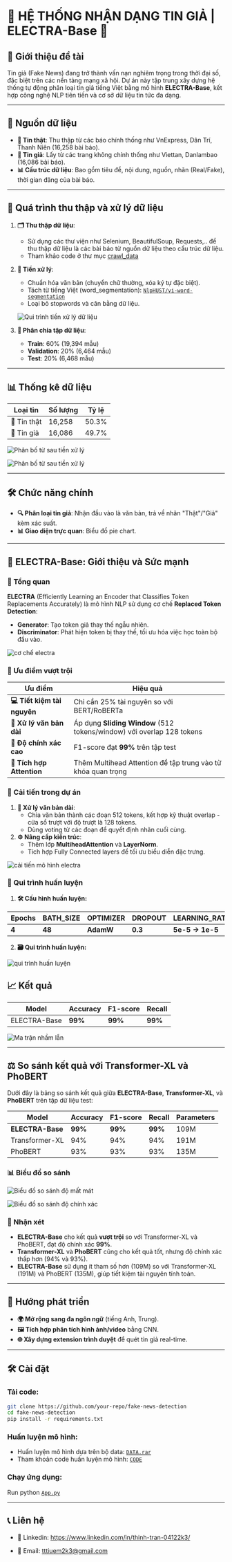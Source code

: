 # 🚨 HỆ THỐNG NHẬN DẠNG TIN GIẢ | ELECTRA-Base 🚨

## 📌 Giới thiệu đề tài
Tin giả (Fake News) đang trở thành vấn nạn nghiêm trọng trong thời đại số, đặc biệt trên các nền tảng mạng xã hội. Dự án này tập trung xây dựng hệ thống tự động phân loại tin giả tiếng Việt bằng mô hình **ELECTRA-Base**, kết hợp công nghệ NLP tiên tiến và cơ sở dữ liệu tin tức đa dạng.

---

## 📂 Nguồn dữ liệu
- **📰 Tin thật**: Thu thập từ các báo chính thống như VnExpress, Dân Trí, Thanh Niên (16,258 bài báo).
- **📛 Tin giả**: Lấy từ các trang không chính thống như Viettan, Danlambao (16,086 bài báo).
- **📊 Cấu trúc dữ liệu**: Bao gồm tiêu đề, nội dung, nguồn, nhãn (Real/Fake), thời gian đăng của bài báo.

---

## 🔄 Quá trình thu thập và xử lý dữ liệu
1. **🗂️ Thu thập dữ liệu**:
   - Sử dụng các thư viện như Selenium, BeautifulSoup, Requests,.. để thu thập dữ liệu là các bài báo từ nguồn dữ liệu theo cấu trúc dữ liệu.
   - Tham khảo code ở thư mục [crawl_data](./DATA/crawl_data)
2. **🧹 Tiền xử lý**:
   - Chuẩn hóa văn bản (chuyển chữ thường, xóa ký tự đặc biệt).
   - Tách từ tiếng Việt (word_segmentation): [`NlpHUST/vi-word-segmentation`](https://huggingface.co/NlpHUST/vi-word-segmentation)
   - Loại bỏ stopwords và cân bằng dữ liệu.
     
   ![Qui trình tiền xử lý dữ liệu](./Images/anh1.jpg)
3. **📂 Phân chia tập dữ liệu**:
   - **Train**: 60% (19,394 mẫu)
   - **Validation**: 20% (6,464 mẫu)
   - **Test**: 20% (6,468 mẫu)

---

## 📊 Thống kê dữ liệu
| Loại tin | Số lượng | Tỷ lệ |
|----------|----------|-------|
| 📰 Tin thật | 16,258   | 50.3% |
| 📛 Tin giả  | 16,086   | 49.7% |

![Phân bố từ sau tiền xử lý](./Images/anh2.jpg)

![Phân bố từ sau tiền xử lý](./Images/img3.jpg)

---

## 🛠️ Chức năng chính
- **🔍 Phân loại tin giả**: Nhận đầu vào là văn bản, trả về nhãn "Thật"/"Giả" kèm xác suất.
- **📊 Giao diện trực quan**: Biểu đồ pie chart.

---

## 🚀 ELECTRA-Base: Giới thiệu và Sức mạnh
### 🌟 Tổng quan
**ELECTRA** (Efficiently Learning an Encoder that Classifies Token Replacements Accurately) là mô hình NLP sử dụng cơ chế **Replaced Token Detection**:
- **Generator**: Tạo token giả thay thế ngẫu nhiên.
- **Discriminator**: Phát hiện token bị thay thế, tối ưu hóa việc học toàn bộ đầu vào.
  
![cơ chế electra](./Images/img4.jpg)
### 💪 Ưu điểm vượt trội
| Ưu điểm                  | Hiệu quả                                                                 |
|--------------------------|--------------------------------------------------------------------------|
| **💻 Tiết kiệm tài nguyên**     | Chỉ cần 25% tài nguyên so với BERT/RoBERTa                               |
| **📜 Xử lý văn bản dài**        | Áp dụng **Sliding Window** (512 tokens/window) với overlap 128 tokens    |
| **🎯 Độ chính xác cao**         | F1-score đạt **99%** trên tập test                                       |
| **🧠 Tích hợp Attention**       | Thêm Multihead Attention để tập trung vào từ khóa quan trọng            |

### 🔧 Cải tiến trong dự án
1. **📜 Xử lý văn bản dài**:
   - Chia văn bản thành các đoạn 512 tokens, kết hợp kỹ thuật overlap - cửa sổ trượt với độ trượt là 128 tokens.
   - Dùng voting từ các đoạn để quyết định nhãn cuối cùng.
2. **⚙️ Nâng cấp kiến trúc**:
   - Thêm lớp **MultiheadAttention** và **LayerNorm**.
   - Tích hợp Fully Connected layers để tối ưu biểu diễn đặc trưng.
     
![cải tiến mô hình electra](./Images/img5.jpg)

### 🚀 Qui trình huấn luyện
1. **🛠️ Cấu hình huấn luyện:**

| Epochs      | BATH_SIZE | OPTIMIZER | DROPOUT |LEARNING_RATE|NUM_CLASSES| 
|-------------|-----------|-----------|---------|-------------|-----------| 
|    **4**    |  **48**   |**AdamW**  | **0.3** | **5e-5 -> 1e-5**|**2**| 

2. **🗃️ Qui trình huấn luyện:**

![qui trình huấn luyện](./Images/img6.jpg)


## 📈 Kết quả
| Model       | Accuracy | F1-score | Recall |
|-------------|----------|----------|--------|
| ELECTRA-Base| **99%**  | **99%**  | **99%**|

![Ma trận nhầm lẫn](./Images/img9.jpg)

---
## ⚖️ So sánh kết quả với Transformer-XL và PhoBERT

Dưới đây là bảng so sánh kết quả giữa **ELECTRA-Base**, **Transformer-XL**, và **PhoBERT** trên tập dữ liệu test:

| Model           | Accuracy | F1-score | Recall | Parameters |
|-----------------|----------|----------|--------|------------|
| **ELECTRA-Base**| **99%**  | **99%**  | **99%**| 109M       |
| Transformer-XL  | 94%      | 94%      | 94%    | 191M       |
| PhoBERT         | 93%      | 93%      | 93%    | 135M       |

### 📊 Biểu đồ so sánh
![Biểu đồ so sánh độ mất mát](./Images/img7.jpg)

![Biểu đồ so sánh độ chính xác](./Images/img8.jpg)

### 📝 Nhận xét
- **ELECTRA-Base** cho kết quả **vượt trội** so với Transformer-XL và PhoBERT, đạt độ chính xác **99%**.
- **Transformer-XL** và **PhoBERT** cũng cho kết quả tốt, nhưng độ chính xác thấp hơn (94% và 93%).
- **ELECTRA-Base** sử dụng ít tham số hơn (109M) so với Transformer-XL (191M) và PhoBERT (135M), giúp tiết kiệm tài nguyên tính toán.

---
## 🔮 Hướng phát triển
- **🌍 Mở rộng sang đa ngôn ngữ** (tiếng Anh, Trung).
- **🖼️ Tích hợp phân tích hình ảnh/video** bằng CNN.
- **🌐 Xây dựng extension trình duyệt** để quét tin giả real-time.

---

## 🛠️ Cài đặt
### Tải code:
```bash
git clone https://github.com/your-repo/fake-news-detection
cd fake-news-detection
pip install -r requirements.txt
```
### Huấn luyện mô hình:
- Huấn luyện mô hình dựa trên bộ data: [`DATA.rar`](./DATA/DATA.rar)
- Tham khoản code huấn luyện mô hình: [`CODE`](./CODE)
### Chạy ứng dụng:
Run python [`App.py`](./APP/App.)

---

##  📞 Liên hệ
- 👥 Linkedin: https://www.linkedin.com/in/thinh-tran-04122k3/

- 📧 Email: tttiuem2k3@gmail.com

